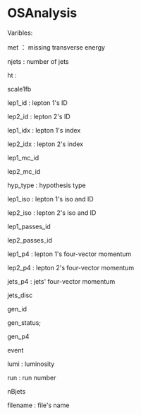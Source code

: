 # OSAnalysis

Varibles:


met ： missing transverse energy

njets : number of jets

ht : 

scale1fb

lep1_id : lepton 1's ID

lep2_id : lepton 2's ID

lep1_idx : lepton 1's index

lep2_idx : lepton 2's index

lep1_mc_id

lep2_mc_id

hyp_type : hypothesis type

lep1_iso : lepton 1's iso and ID

lep2_iso : lepton 2's iso and ID

lep1_passes_id

lep2_passes_id

lep1_p4 : lepton 1's four-vector momentum

lep2_p4 : lepton 2's four-vector momentum

jets_p4 : jets' four-vector momentum

jets_disc

gen_id

gen_status;

gen_p4

event

lumi : luminosity

run : run number

nBjets

filename : file's name
